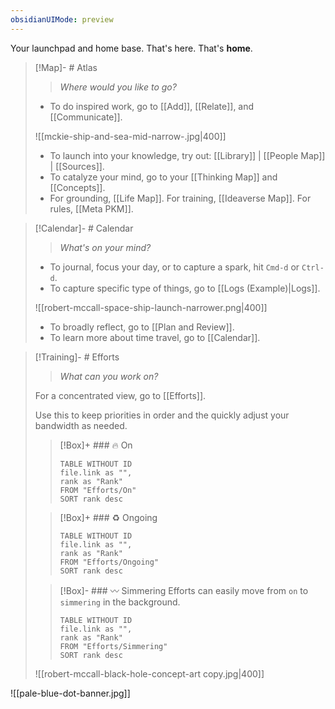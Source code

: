 ```yaml
---
obsidianUIMode: preview
---
```


Your launchpad and home base. That's here. That's **home**.

> [!Map]- # Atlas
> > *Where would you like to go?*
> 
> - To do inspired work, go to [[Add]], [[Relate]], and [[Communicate]].
>   
> ![[mckie-ship-and-sea-mid-narrow-.jpg|400]]
> - To launch into your knowledge, try out: [[Library]] | [[People Map]] | [[Sources]].
> - To catalyze your mind, go to your [[Thinking Map]] and [[Concepts]]. 
> - For grounding, [[Life Map]]. For training, [[Ideaverse Map]]. For rules, [[Meta PKM]].

> [!Calendar]- # Calendar
> > *What's on your mind?* 
> 
> - To journal, focus your day, or to capture a spark, hit `Cmd-d` or `Ctrl-d`.
> - To capture specific type of things, go to [[Logs (Example)|Logs]].
>   
> ![[robert-mccall-space-ship-launch-narrower.png|400]]
> - To broadly reflect, go to [[Plan and Review]].
> - To learn more about time travel, go to [[Calendar]].

> [!Training]- # Efforts
> > *What can you work on?* 
> 
> For a concentrated view, go to [[Efforts]].
> 
> Use this to keep priorities in order and the quickly adjust your bandwidth as needed. 
> 
> > [!Box]+ ### 🔥 On
> > ``` dataview
> > TABLE WITHOUT ID
>  > file.link as "",
>  > rank as "Rank"
> > FROM "Efforts/On"
> > SORT rank desc
> > ```
> 
> > [!Box]+ ### ♻️ Ongoing
> > ``` dataview
> > TABLE WITHOUT ID
> > file.link as "",
> > rank as "Rank"
> > FROM "Efforts/Ongoing"
> > SORT rank desc
> > ```
> 
> > [!Box]- ### 〰️ Simmering
> > Efforts can easily move from `on` to `simmering` in the background.
> > 
> > ``` dataview
> > TABLE WITHOUT ID
> > file.link as "",
> > rank as "Rank"
> > FROM "Efforts/Simmering"
> > SORT rank desc
> > ```
> 
> ![[robert-mccall-black-hole-concept-art copy.jpg|400]]

![[pale-blue-dot-banner.jpg]]




